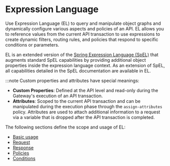 # Expression Language

<head>
  <meta name="guidename" content="API Management"/>
  <meta name="context" content="GUID-1141b130-0919-4cfc-a5af-b9d441080ff6"/>
</head>

Use Expression Language (EL) to query and manipulate object graphs and dynamically configure various aspects and policies of an API. EL allows you to reference values from the current API transaction to use expressions to create dynamic filters, routing rules, and policies that respond to specific conditions or parameters.

EL is an extended version of the [Spring Expression Language (SpEL)](https://docs.spring.io/spring-framework/reference/core/expressions.html) that augments standard SpEL capabilities by providing additional object properties inside the expression language context. As an extension of SpEL, all capabilities detailed in the SpEL documentation are available in EL.

  :::note
  Custom properties and attributes have special meanings:
  - **Custom Properties**: Defined at the API level and read-only during the Gateway's execution of an API transaction.
  - **Attributes**: Scoped to the current API transaction and can be manipulated during the execution phase through the `assign-attributes` policy. Attributes are used to attach additional information to a request via a variable that is dropped after the API transaction is completed.

The following sections define the scope and usage of EL:
- [Basic usage](docs/Atomsphere/API%20Management/Topics/api-expression_language_basic_usage.md)
- [Request](docs/Atomsphere/API%20Management/Topics/api-expression_language_request.md)
- [Response](docs/Atomsphere/API%20Management/Topics/api-expression_language_response.md)
- [Policies](docs/Atomsphere/API%20Management/Topics/api-expression_language_policies.md)
- [Conditions](docs/Atomsphere/API%20Management/Topics/api-expression_language_conditions.md)
